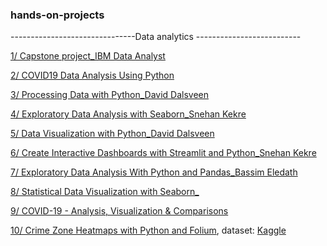 ### hands-on-projects
-------------------------------Data analytics --------------------------

[1/ Capstone project_IBM Data Analyst](https://github.com/vanthachvn80/hands-on-projects/tree/main/COVID19%20Data%20Analysis%20Using%20Python)

[2/ COVID19 Data Analysis Using Python](https://github.com/vanthachvn80/hands-on-projects/tree/main/COVID19%20Data%20Analysis%20Using%20Python)

[3/ Processing Data with Python_David Dalsveen](https://github.com/vanthachvn80/hands-on-projects/tree/main/Processing%20Data%20with%20Python_David%20Dalsveen)

[4/ Exploratory Data Analysis with Seaborn_Snehan Kekre](https://github.com/vanthachvn80/hands-on-projects/tree/main/Exploratory%20Data%20Analysis%20with%20Seaborn_Snehan%20Kekre)

[5/ Data Visualization with Python_David Dalsveen](https://github.com/vanthachvn80/hands-on-projects/tree/main/Data%20Visualization%20with%20Python_David%20Dalsveen)

[6/ Create Interactive Dashboards with Streamlit and Python_Snehan Kekre](https://github.com/vanthachvn80/hands-on-projects/tree/main/Create%20Interactive%20Dashboards%20with%20Streamlit%20and%20Python_Snehan%20Kekre)

[7/ Exploratory Data Analysis With Python and Pandas_Bassim Eledath](https://github.com/vanthachvn80/hands-on-projects/tree/main/Exploratory%20Data%20Analysis%20With%20Python%20and%20Pandas_Bassim%20Eledath)

[8/ Statistical Data Visualization with Seaborn_](https://github.com/vanthachvn80/hands-on-projects/tree/main/Statistical%20Data%20Visualization%20with%20Seaborn_)


[9/ COVID-19 - Analysis, Visualization & Comparisons](https://github.com/vanthachvn80/hands-on-projects/tree/main/COVID-19%20-%20Analysis%2C%20Visualization%20%26%20Comparisons)

[10/ Crime Zone Heatmaps with Python and Folium](https://github.com/vanthachvn80/hands-on-projects/tree/main/Crime%20Zone%20Heatmaps%20with%20Python%20and%20Folium), dataset: [Kaggle](https://www.kaggle.com/datasets/AnalyzeBoston/crimes-in-boston)
